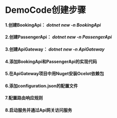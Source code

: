 # DemoCode创建步骤
#### 1.创建BookingApi： *dotnet new -n BookingApi*   
#### 2.创建PassengerApi： *dotnet new -n PassengerApi*   
#### 3.创建ApiGateway： *dotnet new -n ApiGateway*    
#### 4.添加BookingApi和PassengerApi的实现代码  
#### 5.在ApiGateway项目中用Nuget安装Ocelot依赖包  
#### 6.添加configuration.json的配置文件   
#### 7.配置路由响应规则   
#### 8.启动服务并通过Api网关访问服务   
